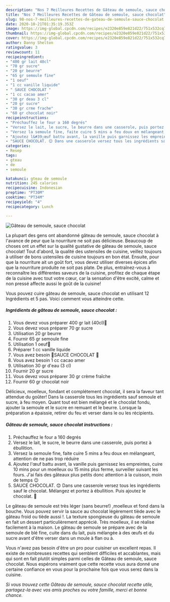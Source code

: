 ```yaml
---
description: "Nos 7 Meilleures Recettes de Gâteau de semoule, sauce chocolat"
title: "Nos 7 Meilleures Recettes de Gâteau de semoule, sauce chocolat"
slug: 98-nos-7-meilleures-recettes-de-gateau-de-semoule-sauce-chocolat
date: 2020-10-21T01:35:19.353Z
image: https://img-global.cpcdn.com/recipes/e2320e859e821d22/751x532cq70/gateau-de-semoule-sauce-chocolat-photo-principale-de-la-recette.jpg
thumbnail: https://img-global.cpcdn.com/recipes/e2320e859e821d22/751x532cq70/gateau-de-semoule-sauce-chocolat-photo-principale-de-la-recette.jpg
cover: https://img-global.cpcdn.com/recipes/e2320e859e821d22/751x532cq70/gateau-de-semoule-sauce-chocolat-photo-principale-de-la-recette.jpg
author: Danny Shelton
ratingvalue: 3
reviewcount: 11
recipeingredient:
- "400 gr lait 40cl"
- "70 gr sucre"
- "20 gr beurre"
- "65 gr semoule fine"
- "1 oeuf"
- "1 cc vanille liquide"
- " SAUCE CHOCOLAT "
- "1 cc cacao amer"
- "30 gr deau 3 cl"
- "20 gr sucre"
- "30 gr crme frache"
- "60 gr chocolat noir"
recipeinstructions:
- "Préchauffez le four a 160 degrés"
- "Versez le lait, le sucre, le beurre dans une casserole, puis portez à ébullition."
- "Versez la semoule fine, faite cuire 5 mins a feu doux en mélangeant, attention de ne pas trop réduire"
- "Ajoutez l&#39;œuf battu avant, la vanille puis garnissez les empreintes, cuire 10 mins pour un moelleux ou 15 mins plus ferme, surveiller suivant les fours. J&#39;ai fais des gâteaux plus petits donc attention à la cuisson, moin de temps 😉"
- "SAUCE CHOCOLAT. 😊 Dans une casserole versez tous les ingrédients sauf le chocolat. Mélangez et portez à ébullition. Puis ajoutez le chocolat. 🍫"
categories:
- Resep
tags:
- gteau
- de
- semoule

katakunci: gteau de semoule 
nutrition: 245 calories
recipecuisine: Indonesian
preptime: "PT30M"
cooktime: "PT34M"
recipeyield: "4"
recipecategory: Lunch

---
```



![Gâteau de semoule, sauce chocolat](https://img-global.cpcdn.com/recipes/e2320e859e821d22/751x532cq70/gateau-de-semoule-sauce-chocolat-photo-principale-de-la-recette.jpg)

La plupart des gens ont abandonné gâteau de semoule, sauce chocolat à l'avance de peur que la nourriture ne soit pas délicieuse. Beaucoup de choses ont un effet sur la qualité gustative de gâteau de semoule, sauce chocolat! Tout d'abord, la qualité des ustensiles de cuisine, veillez toujours à utiliser de bons ustensiles de cuisine toujours en bon état. Ensuite, pour que la nourriture ait un goût fort, vous devez utiliser diverses épices afin que la nourriture produite ne soit pas plate. De plus, entraînez-vous à reconnaître les différentes saveurs de la cuisine, profitez de chaque étape de la cuisine avec tout votre cœur, car la sensation d'être excité, calme et non pressé affecte aussi le goût de la cuisine!

<!--inarticleads1-->

Vous pouvez cuire gâteau de semoule, sauce chocolat en utilisant 12 Ingrédients et 5 pas. Voici comment vous atteindre cette.

##### Ingrédients de gâteau de semoule, sauce chocolat :

1. Vous devez vous préparer 400 gr lait (40cl)🐄
1. Vous devez vous préparer 70 gr sucre
1. Utilisation 20 gr beurre
1. Fournir 65 gr semoule fine
1. Utilisation 1 oeuf🐣
1. Préparer 1 cc vanille liquide
1. Vous avez besoin  🍫SAUCE CHOCOLAT 🍫
1. Vous avez besoin 1 cc cacao amer
1. Utilisation 30 gr d&#39;eau (3 cl)
1. Fournir 20 gr sucre
1. Vous devez vous préparer 30 gr crème fraîche
1. Fournir 60 gr chocolat noir


Délicieux, moelleux, fondant et complétement chocolat, il sera la faveur tant attendue du goûter! Dans la casserole tous les ingrédients sauf semoule et sucre, à feu moyen. Quant tout est bien mélangé et le chocolat fondu, ajouter la semoule et le sucre en remuant et le beurre. Lorsque la préparation a épaissie, retirer du feu et verser dans le ou les récipients. 

<!--inarticleads2-->

##### Gâteau de semoule, sauce chocolat instructions :

1. Préchauffez le four a 160 degrés
1. Versez le lait, le sucre, le beurre dans une casserole, puis portez à ébullition.
1. Versez la semoule fine, faite cuire 5 mins a feu doux en mélangeant, attention de ne pas trop réduire
1. Ajoutez l&#39;œuf battu avant, la vanille puis garnissez les empreintes, cuire 10 mins pour un moelleux ou 15 mins plus ferme, surveiller suivant les fours. J&#39;ai fais des gâteaux plus petits donc attention à la cuisson, moin de temps 😉
1. SAUCE CHOCOLAT. 😊 Dans une casserole versez tous les ingrédients sauf le chocolat. Mélangez et portez à ébullition. Puis ajoutez le chocolat. 🍫


Le gâteau de semoule est très léger (sans beurre!) ,moelleux et fond dans la bouche. Vous pouvez servir la sauce au chocolat légèrement tiède avec le gâteau froid ou tiède aussi !. La texture spongieuse du gâteau de semoule en fait un dessert particulièrement apprécié. Très moelleux, il se réalise facilement à la maison. Le gâteau de semoule se prépare avec de la semoule de blé fine, cuite dans du lait, puis mélangée à des œufs et du sucre avant d&#39;être verser dans un moule à flan ou à. 

<!--inarticleads1-->

<p>
Vous n'avez pas besoin d'être un pro pour cuisiner un excellent repas. Il existe de nombreuses recettes qui semblent difficiles et accablantes, mais qui sont en fait plutôt simples parmi celles de Gâteau de semoule, sauce chocolat. Nous espérons vraiment que cette recette vous aura donné une certaine confiance en vous pour la prochaine fois que vous serez dans la cuisine.
</p>

<p>
<i>Si vous trouvez cette Gâteau de semoule, sauce chocolat recette utile, partagez-la avec vos amis proches ou votre famille, merci et bonne chance.</i>
</p>
